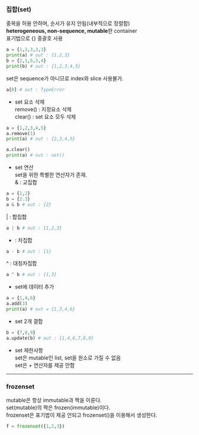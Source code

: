 ### 집합(set)
중복을 허용 안하며, 순서가 유지 안됨(내부적으로 정렬함)    
**heterogeneous, non-sequence, mutable**한 container  
표기법으로 {} 중괄호 사용
```python
a = {1,2,3,3,3}
print(a) # out : {1,2,3}
b = {2,1,5,3,4}
print(b) # out : {1,2,3,4,5}
```
set은 sequence가 아니므로 index와 slice 사용불가.
```python
a[0] # out : TypeError
```
- set 요소 삭제  
remove() : 지정요소 삭제  
clear() : set 요소 모두 삭제
```python
a = {1,2,3,4,5}
a.remove(1)
print(a) # out : {2,3,4,5}

a.clear()
print(a) # out : set()
```
- set 연산  
set을 위한 특별한 연산자가 존재.  
& : 교집합
```python
a = {1,2}
b = {2.3}
a & b # out : {2}
```
| : 합집합
```python
a | b # out : {1,2,3}
```
- : 차집합
```python
a - b # out : {1}
```
^ : 대칭차집합
```python
a ^ b # out : {1,3}
```
- set에 데이터 추가
```python
a = {1,4,6}
a.add(3)
print(a) # out = {1,3,4,6}
```
- set 2개 결합
```python
b = {7,8,9}
a.update(b) # out : {1,4,6,7,8,9}
```
- set 제한사항  
set은  mutable인 list, set을 원소로 가질 수 없음  
set은 + 연산자를 제공 안함
---
### frozenset
mutable은 항상 immutable과 짝을 이룬다.  
set(mutable)의 짝은 frozen(immutable)이다.  
frozenset은 표기법이 제공 안되고 frozenset()을 이용해서 생성한다.  
```python
f = frozenset({1,2,3})
```